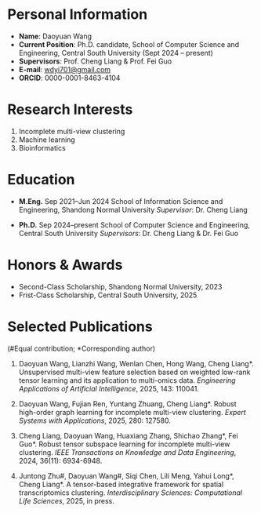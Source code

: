 # Personal Information
- **Name**: Daoyuan Wang 
- **Current Position**: Ph.D. candidate, School of Computer Science and Engineering, Central South University (Sept 2024 – present) 
- **Supervisors**: Prof. Cheng Liang & Prof. Fei Guo 
- **E-mail**: wdyi701@gmail.com 
- **ORCID**: 0000-0001-8463-4104

# Research Interests
1. Incomplete multi-view clustering
2. Machine learning
3. Bioinformatics

# Education
- **M.Eng.** Sep 2021–Jun 2024 
  School of Information Science and Engineering, Shandong Normal University 
  *Supervisor*: Dr. Cheng Liang 

- **Ph.D.** Sep 2024–present 
  School of Computer Science and Engineering, Central South University 
  *Supervisors*: Dr. Cheng Liang & Dr. Fei Guo 

# Honors & Awards
- Second-Class Scholarship, Shandong Normal University, 2023
- Frist-Class Scholarship, Central South University, 2025

# Selected Publications
(#Equal contribution; *Corresponding author)

1. Daoyuan Wang, Lianzhi Wang, Wenlan Chen, Hong Wang, Cheng Liang*. 
   Unsupervised multi-view feature selection based on weighted low-rank tensor learning and its application to multi-omics data. 
   *Engineering Applications of Artificial Intelligence*, 2025, 143: 110041. 

2. Daoyuan Wang, Fujian Ren, Yuntang Zhuang, Cheng Liang*. 
   Robust high-order graph learning for incomplete multi-view clustering. 
   *Expert Systems with Applications*, 2025, 280: 127580.

3. Cheng Liang, Daoyuan Wang, Huaxiang Zhang, Shichao Zhang\*, Fei Guo\*. 
   Robust tensor subspace learning for incomplete multi-view clustering. 
   *IEEE Transactions on Knowledge and Data Engineering*, 2024, 36(11): 6934-6948. 

4. Juntong Zhu#, Daoyuan Wang#, Siqi Chen, Lili Meng, Yahui Long\*, Cheng Liang\*. 
   A tensor-based integrative framework for spatial transcriptomics clustering.
   *Interdisciplinary Sciences: Computational Life Sciences*, 2025, in press.





